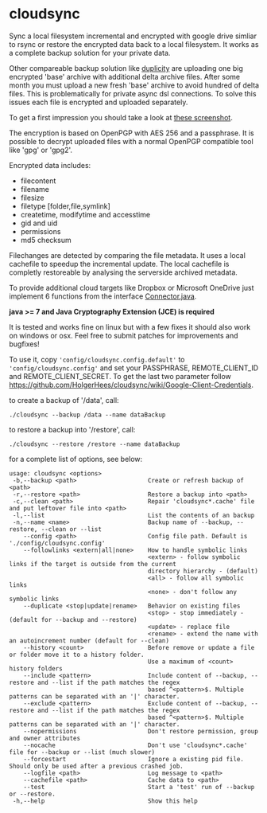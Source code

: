 cloudsync
=========

Sync a local filesystem incremental and encrypted with google drive simliar to rsync or restore the encrypted data back to a local filesystem. It works as a complete backup solution for your private data.

Other compareable backup solution like [duplicity](http://duplicity.nongnu.org) are uploading one big encrypted 'base' archive with additional delta archive files. After some month you must upload a new fresh 'base' archive to avoid hundred of delta files. This is problematically for private async dsl connections. To solve this issues each file is encrypted and uploaded separately.

To get a first impression you should take a look at [these screenshot](https://github.com/HolgerHees/cloudsync/wiki/Home).

The encryption is based on OpenPGP with AES 256 and a passphrase. It is possible to decrypt uploaded files with a normal OpenPGP compatible tool like 'gpg' or 'gpg2'.

Encrypted data includes:
- filecontent
- filename
- filesize
- filetype [folder,file,symlink]
- createtime, modifytime and accesstime
- gid and uid
- permissions
- md5 checksum

Filechanges are detected by comparing the file metadata. It uses a local cachefile to speedup the incremental update. The local cachefile is completly restoreable by analysing the serverside archived metadata.

To provide additional cloud targets like Dropbox or Microsoft OneDrive just implement 6 functions from the interface [Connector.java](https://github.com/HolgerHees/cloudsync/blob/master/src/cloudsync/connector/RemoteConnector.java). 

**java >= 7 and Java Cryptography Extension (JCE) is required**

It is tested and works fine on linux but with a few fixes it should also work on windows or osx. Feel free to submit patches for improvements and bugfixes!

To use it, copy ```'config/cloudsync.config.default'``` to ```'config/cloudsync.config'``` and set your PASSPHRASE, REMOTE_CLIENT_ID and REMOTE_CLIENT_SECRET. To get the last two parameter follow https://github.com/HolgerHees/cloudsync/wiki/Google-Client-Credentials.

to create a backup of '/data', call:

```./cloudsync --backup /data --name dataBackup```

to restore a backup into '/restore', call:

```./cloudsync --restore /restore --name dataBackup```

for a complete list of options, see below:

```
usage: cloudsync <options>
 -b,--backup <path>                    Create or refresh backup of <path>
 -r,--restore <path>                   Restore a backup into <path>
 -c,--clean <path>                     Repair 'cloudsync*.cache' file and put leftover file into <path>
 -l,--list                             List the contents of an backup
 -n,--name <name>                      Backup name of --backup, --restore, --clean or --list
    --config <path>                    Config file path. Default is './config/cloudsync.config'
    --followlinks <extern|all|none>    How to handle symbolic links
                                       <extern> - follow symbolic links if the target is outside from the current
                                       directory hierarchy - (default)
                                       <all> - follow all symbolic links
                                       <none> - don't follow any symbolic links
    --duplicate <stop|update|rename>   Behavior on existing files
                                       <stop> - stop immediately - (default for --backup and --restore)
                                       <update> - replace file
                                       <rename> - extend the name with an autoincrement number (default for --clean)
    --history <count>                  Before remove or update a file or folder move it to a history folder.
                                       Use a maximum of <count> history folders
    --include <pattern>                Include content of --backup, --restore and --list if the path matches the regex
                                       based ^<pattern>$. Multiple patterns can be separated with an '|' character.
    --exclude <pattern>                Exclude content of --backup, --restore and --list if the path matches the regex
                                       based ^<pattern>$. Multiple patterns can be separated with an '|' character.
    --nopermissions                    Don't restore permission, group and owner attributes
    --nocache                          Don't use 'cloudsync*.cache' file for --backup or --list (much slower)
    --forcestart                       Ignore a existing pid file. Should only be used after a previous crashed job.
    --logfile <path>                   Log message to <path>
    --cachefile <path>                 Cache data to <path>
    --test                             Start a 'test' run of --backup or --restore.
 -h,--help                             Show this help
```
